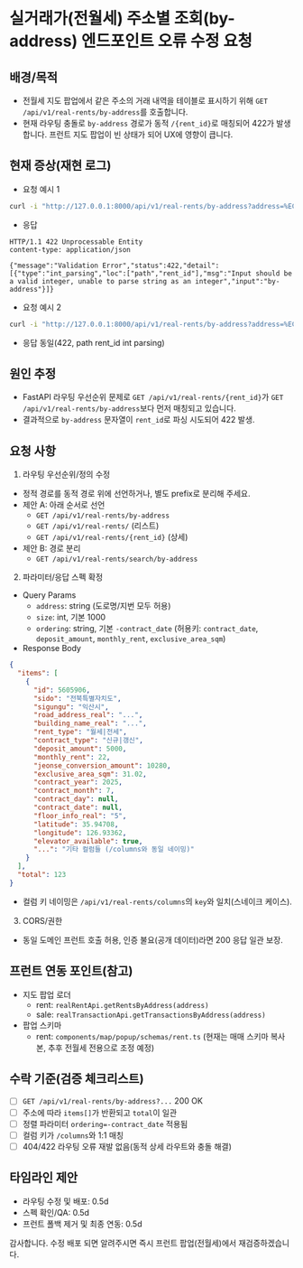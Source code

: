 # 실거래가(전월세) 주소별 조회(by-address) 엔드포인트 오류 수정 요청

## 배경/목적

- 전월세 지도 팝업에서 같은 주소의 거래 내역을 테이블로 표시하기 위해 `GET /api/v1/real-rents/by-address`를 호출합니다.
- 현재 라우팅 충돌로 `by-address` 경로가 동적 `/{rent_id}`로 매칭되어 422가 발생합니다. 프런트 지도 팝업이 빈 상태가 되어 UX에 영향이 큽니다.

## 현재 증상(재현 로그)

- 요청 예시 1

```bash
curl -i "http://127.0.0.1:8000/api/v1/real-rents/by-address?address=%EC%A0%84%EB%B6%81%ED%8A%B9%EB%B3%84%EC%9E%90%EC%B9%98%EB%8F%84%20%EC%9D%B5%EC%82%B0%EC%8B%9C%20%EC%84%A0%ED%99%94%EB%A1%9C6%EA%B8%B8%2040-5&size=10&ordering=-contract_date"
```

- 응답

```http
HTTP/1.1 422 Unprocessable Entity
content-type: application/json

{"message":"Validation Error","status":422,"detail":[{"type":"int_parsing","loc":["path","rent_id"],"msg":"Input should be a valid integer, unable to parse string as an integer","input":"by-address"}]}
```

- 요청 예시 2

```bash
curl -i "http://127.0.0.1:8000/api/v1/real-rents/by-address?address=%EC%84%9C%EC%9A%B8%ED%8A%B9%EB%B3%84%EC%8B%9C%20%EA%B4%91%EC%A7%84%EA%B5%AC%20%EC%9A%A9%EB%A7%88%EC%82%B0%EB%A1%9C28%EA%B8%B8%2051&size=10&ordering=-contract_date"
```

- 응답 동일(422, path rent_id int parsing)

## 원인 추정

- FastAPI 라우팅 우선순위 문제로 `GET /api/v1/real-rents/{rent_id}`가 `GET /api/v1/real-rents/by-address`보다 먼저 매칭되고 있습니다.
- 결과적으로 `by-address` 문자열이 `rent_id`로 파싱 시도되어 422 발생.

## 요청 사항

1. 라우팅 우선순위/정의 수정

- 정적 경로를 동적 경로 위에 선언하거나, 별도 prefix로 분리해 주세요.
- 제안 A: 아래 순서로 선언
  - `GET /api/v1/real-rents/by-address`
  - `GET /api/v1/real-rents/` (리스트)
  - `GET /api/v1/real-rents/{rent_id}` (상세)
- 제안 B: 경로 분리
  - `GET /api/v1/real-rents/search/by-address`

2. 파라미터/응답 스펙 확정

- Query Params
  - `address`: string (도로명/지번 모두 허용)
  - `size`: int, 기본 1000
  - `ordering`: string, 기본 `-contract_date` (허용키: `contract_date`, `deposit_amount`, `monthly_rent`, `exclusive_area_sqm`)
- Response Body

```json
{
  "items": [
    {
      "id": 5605906,
      "sido": "전북특별자치도",
      "sigungu": "익산시",
      "road_address_real": "...",
      "building_name_real": "...",
      "rent_type": "월세|전세",
      "contract_type": "신규|갱신",
      "deposit_amount": 5000,
      "monthly_rent": 22,
      "jeonse_conversion_amount": 10280,
      "exclusive_area_sqm": 31.02,
      "contract_year": 2025,
      "contract_month": 7,
      "contract_day": null,
      "contract_date": null,
      "floor_info_real": "5",
      "latitude": 35.94708,
      "longitude": 126.93362,
      "elevator_available": true,
      "...": "기타 컬럼들 (/columns와 동일 네이밍)"
    }
  ],
  "total": 123
}
```

- 컬럼 키 네이밍은 `/api/v1/real-rents/columns`의 `key`와 일치(스네이크 케이스).

3. CORS/권한

- 동일 도메인 프런트 호출 허용, 인증 불요(공개 데이터)라면 200 응답 일관 보장.

## 프런트 연동 포인트(참고)

- 지도 팝업 로더
  - rent: `realRentApi.getRentsByAddress(address)`
  - sale: `realTransactionApi.getTransactionsByAddress(address)`
- 팝업 스키마
  - rent: `components/map/popup/schemas/rent.ts` (현재는 매매 스키마 복사본, 추후 전월세 전용으로 조정 예정)

## 수락 기준(검증 체크리스트)

- [ ] `GET /api/v1/real-rents/by-address?...` 200 OK
- [ ] 주소에 따라 `items[]`가 반환되고 `total`이 일관
- [ ] 정렬 파라미터 `ordering=-contract_date` 적용됨
- [ ] 컬럼 키가 `/columns`와 1:1 매칭
- [ ] 404/422 라우팅 오류 재발 없음(동적 상세 라우트와 충돌 해결)

## 타임라인 제안

- 라우팅 수정 및 배포: 0.5d
- 스펙 확인/QA: 0.5d
- 프런트 폴백 제거 및 최종 연동: 0.5d

감사합니다. 수정 배포 되면 알려주시면 즉시 프런트 팝업(전월세)에서 재검증하겠습니다.
